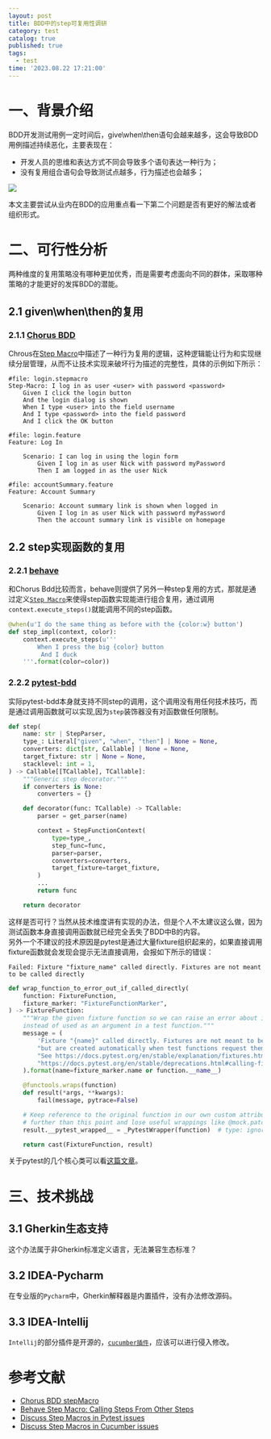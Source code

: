```yaml
---
layout: post
title: BDD中的step可复用性调研
category: test
catalog: true
published: true
tags:
  - test
time: '2023.08.22 17:21:00'
---
```

# 一、背景介绍
BDD开发测试用例一定时间后，give\when\then语句会越来越多，这会导致BDD用例描述持续恶化，主要表现在：
- 开发人员的思维和表达方式不同会导致多个语句表达一种行为；
- 没有复用组合语句会导致测试点越多，行为描述也会越多；

![]({{site.baseurl}}/img/2023/Q3/20230825-Step优化.png)

本文主要尝试从业内在BDD的应用重点看一下第二个问题是否有更好的解法或者组织形式。

# 二、可行性分析
两种维度的复用策略没有哪种更加优秀，而是需要考虑面向不同的群体，采取哪种策略的才能更好的发挥BDD的潜能。

## 2.1 given\when\then的复用
### 2.1.1 [Chorus BDD](https://www.chorus-bdd.org/)
Chrous在[Step Macro](https://www.chorus-bdd.org/pages/GherkinExtensions/StepMacro/)中描述了一种行为复用的逻辑，这种逻辑能让行为和实现继续分层管理，从而不让技术实现来破坏行为描述的完整性，具体的示例如下所示：
```Gherkin
#file: login.stepmacro
Step-Macro: I log in as user <user> with password <password>
    Given I click the login button
    And the login dialog is shown
    When I type <user> into the field username
    And I type <password> into the field password
    And I click the OK button

#file: login.feature
Feature: Log In 

    Scenario: I can log in using the login form
        Given I log in as user Nick with password myPassword
        Then I am logged in as the user Nick
    
#file: accountSummary.feature
Feature: Account Summary
 
    Scenario: Account summary link is shown when logged in
        Given I log in as user Nick with password myPassword
        Then the account summary link is visible on homepage
```

## 2.2 step实现函数的复用
### 2.2.1 [behave](https://behave.readthedocs.io/)
和Chorus Bdd比较而言，behave则提供了另外一种step复用的方式，那就是通过定义[`Step Macro`](https://behave.readthedocs.io/en/latest/api/?highlight=macro#step-macro-calling-steps-from-other-steps)来使得step函数实现能进行组合复用，通过调用`context.execute_steps()`就能调用不同的step函数。
```python
@when(u'I do the same thing as before with the {color:w} button')
def step_impl(context, color):
    context.execute_steps(u'''
        When I press the big {color} button
         And I duck
    '''.format(color=color))
```

### 2.2.2 [pytest-bdd](https://behave.readthedocs.io/)
实际pytest-bdd本身就支持不同step的调用，这个调用没有用任何技术技巧，而是通过调用函数就可以实现,因为`step`装饰器没有对函数做任何限制。
```python
def step(
    name: str | StepParser,
    type_: Literal["given", "when", "then"] | None = None,
    converters: dict[str, Callable] | None = None,
    target_fixture: str | None = None,
    stacklevel: int = 1,
) -> Callable[[TCallable], TCallable]:
    """Generic step decorator."""
    if converters is None:
        converters = {}

    def decorator(func: TCallable) -> TCallable:
        parser = get_parser(name)

        context = StepFunctionContext(
            type=type_,
            step_func=func,
            parser=parser,
            converters=converters,
            target_fixture=target_fixture,
        )
        ...
        return func

    return decorator
```
这样是否可行？当然从技术维度讲有实现的办法，但是个人不太建议这么做，因为测试函数本身直接调用函数就已经完全丢失了BDD中B的内容。  
另外一个不建议的技术原因是pytest是通过大量fixture组织起来的，如果直接调用fixture函数就会发现会提示无法直接调用，会报如下所示的错误：
```shell
Failed: Fixture "fixture_name" called directly. Fixtures are not meant to be called directly
```

```python
def wrap_function_to_error_out_if_called_directly(
    function: FixtureFunction,
    fixture_marker: "FixtureFunctionMarker",
) -> FixtureFunction:
    """Wrap the given fixture function so we can raise an error about it being called directly,
    instead of used as an argument in a test function."""
    message = (
        'Fixture "{name}" called directly. Fixtures are not meant to be called directly,\n'
        "but are created automatically when test functions request them as parameters.\n"
        "See https://docs.pytest.org/en/stable/explanation/fixtures.html for more information about fixtures, and\n"
        "https://docs.pytest.org/en/stable/deprecations.html#calling-fixtures-directly about how to update your code."
    ).format(name=fixture_marker.name or function.__name__)

    @functools.wraps(function)
    def result(*args, **kwargs):
        fail(message, pytrace=False)

    # Keep reference to the original function in our own custom attribute so we don't unwrap
    # further than this point and lose useful wrappings like @mock.patch (#3774).
    result.__pytest_wrapped__ = _PytestWrapper(function)  # type: ignore[attr-defined]

    return cast(FixtureFunction, result)
```
关于pytest的几个核心类可以看[这篇文章](https://shihai1991.github.io/test/2023/07/17/pytest%E5%AD%A6%E4%B9%A0/)。

# 三、技术挑战

## 3.1 Gherkin生态支持
这个办法属于非Gherkin标准定义语言，无法兼容生态标准？

## 3.2 IDEA-Pycharm
在专业版的`Pycharm`中，Gherkin解释器是内置插件，没有办法修改源码。

## 3.3 IDEA-Intellij
`Intellij`的部分插件是开源的，[`cucumber插件`](https://github.com/JetBrains/intellij-plugins/tree/master/cucumber)，应该可以进行侵入修改。

# 参考文献
- [Chorus BDD stepMacro](https://www.chorus-bdd.org/pages/GherkinExtensions/StepMacro/)
- [Behave Step Macro: Calling Steps From Other Steps](https://behave.readthedocs.io/en/latest/api/?highlight=macro#step-macro-calling-steps-from-other-steps)
- [Discuss Step Macros in Pytest issues](https://github.com/pytest-dev/pytest-bdd/issues/631)
- [Discuss Step Macros in Cucumber issues](https://github.com/cucumber/common/issues/2154)
